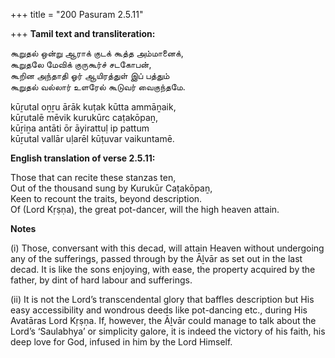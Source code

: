 +++
title = "200 Pasuram 2.5.11"

+++
**Tamil text and transliteration:**

கூறுதல் ஒன்று ஆராக் குடக் கூத்த அம்மானைக்,  
கூறுதலே மேவிக் குருகூர்ச் சடகோபன்,  
கூறின அந்தாதி ஓர் ஆயிரத்துள் இப் பத்தும்  
கூறுதல் வல்லார் உளரேல் கூடுவர் வைகுந்தமே.

kūṟutal oṉṟu ārāk kuṭak kūtta ammāṉaik,  
kūṟutalē mēvik kurukūrc caṭakōpaṉ,  
kūṟiṉa antāti ōr āyirattuḷ ip pattum  
kūṟutal vallār uḷarēl kūṭuvar vaikuntamē.

**English translation of verse 2.5.11:**

Those that can recite these stanzas ten,  
Out of the thousand sung by Kurukūr Caṭakōpaṉ,  
Keen to recount the traits, beyond description.  
Of (Lord Kṛṣṇa), the great pot-dancer, will the high heaven attain.

**Notes**

\(i\) Those, conversant with this decad, will attain Heaven without undergoing any of the sufferings, passed through by the Āḻvār as set out in the last decad. It is like the sons enjoying, with ease, the property acquired by the father, by dint of hard labour and sufferings.

\(ii\) It is not the Lord’s transcendental glory that baffles description but His easy accessibility and wondrous deeds like pot-dancing etc., during His Avatāras Lord Kṛṣṇa. If, however, the Āḻvār could manage to talk about the Lord’s ‘Saulabhya’ or simplicity galore, it is indeed the victory of his faith, his deep love for God, infused in him by the Lord Himself.


